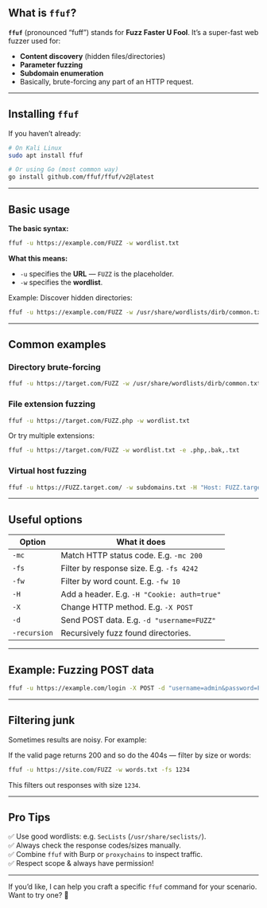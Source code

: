 ## What is `ffuf`?

**`ffuf`** (pronounced “fuff”) stands for **Fuzz Faster U Fool**. It’s a super-fast web fuzzer used for:
- **Content discovery** (hidden files/directories)
- **Parameter fuzzing**
- **Subdomain enumeration**
- Basically, brute-forcing any part of an HTTP request.

---

## Installing `ffuf`

If you haven’t already:

```bash
# On Kali Linux
sudo apt install ffuf

# Or using Go (most common way)
go install github.com/ffuf/ffuf/v2@latest
```

---

## Basic usage

**The basic syntax:**

```bash
ffuf -u https://example.com/FUZZ -w wordlist.txt
```

**What this means:**

- `-u` specifies the **URL** — `FUZZ` is the placeholder.
- `-w` specifies the **wordlist**.

Example: Discover hidden directories:

```bash
ffuf -u https://example.com/FUZZ -w /usr/share/wordlists/dirb/common.txt
```

---

## Common examples

### Directory brute-forcing

```bash
ffuf -u https://target.com/FUZZ -w /usr/share/wordlists/dirb/common.txt
```

### File extension fuzzing

```bash
ffuf -u https://target.com/FUZZ.php -w wordlist.txt
```

Or try multiple extensions:

```bash
ffuf -u https://target.com/FUZZ -w wordlist.txt -e .php,.bak,.txt
```

### Virtual host fuzzing

```bash
ffuf -u https://FUZZ.target.com/ -w subdomains.txt -H "Host: FUZZ.target.com"
```

---

## Useful options

|Option|What it does|
|---|---|
|`-mc`|Match HTTP status code. E.g. `-mc 200`|
|`-fs`|Filter by response size. E.g. `-fs 4242`|
|`-fw`|Filter by word count. E.g. `-fw 10`|
|`-H`|Add a header. E.g. `-H "Cookie: auth=true"`|
|`-X`|Change HTTP method. E.g. `-X POST`|
|`-d`|Send POST data. E.g. `-d "username=FUZZ"`|
|`-recursion`|Recursively fuzz found directories.|

---

## Example: Fuzzing POST data

```bash
ffuf -u https://example.com/login -X POST -d "username=admin&password=FUZZ" -w passwords.txt
```

---

## Filtering junk

Sometimes results are noisy. For example:

If the valid page returns 200 and so do the 404s — filter by size or words:

```bash
ffuf -u https://site.com/FUZZ -w words.txt -fs 1234
```

This filters out responses with size `1234`.


---

## Pro Tips

✅ Use good wordlists: e.g. `SecLists` (`/usr/share/seclists/`).  
✅ Always check the response codes/sizes manually.  
✅ Combine `ffuf` with Burp or `proxychains` to inspect traffic.  
✅ Respect scope & always have permission!

---

If you’d like, I can help you craft a specific `ffuf` command for your scenario. Want to try one? 🚀